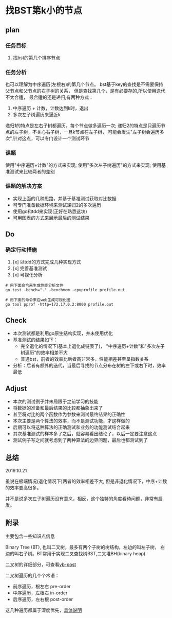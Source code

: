 # 找BST第k小的节点

## plan

### 任务目标

1. 找bst的第几个排序节点

### 任务分析

也可以理解为中序遍历(左根右)的第几个节点。
bst基于key的查找是不需要保持父节点和父节点的右子树的关系，
但是查找第几个，是有必要存的,所以使用迭代不太合适，
最合适的还是递归,有两种方式：

1. 中序遍历 + 计数，计数达到k时，退出
2. 多次左子树遍历来逼近k

递归1的特点是左右子树都遍历，每个节点做多遍历一次;
递归2的特点是只遍历节点的左子树，不关心右子树，一旦k节点在左子树，
可能会发生"左子树会遍历多次",针对这点，可以专门设计一个测试环节

### 课题

使用"中序遍历+计数"的方式来实现;
使用"多次左子树遍历"的方式来实现;
使用基准测试来比较两者的差别

### 课题的解决方案

- 实现上面的几种思路，并基于基准测试获取对比数据
- 可专门准备数据环境来测试递归2的多次遍历
- 使用go和tdd来实现(正好在熟悉这块)
- 可用图表的方式来展示最后的测试结果

## Do

### 确定行动措施

1. [x] 以tdd的方式完成几种实现方式
2. [x] 完善基准测试
3. [x] 可视化分析

```shell
# 用下面命令来生成性能分析文件
go test -bench="." -benchmem -cpuprofile profile.out

# 用下面的命令来在web生成可视化图
go tool pprof -http=172.17.0.2:8000 profile.out
```

## Check

- 本次测试都是利用go原生结构实现，并未使用优化
- 基准测试的结果如下：
  - 完全退化的情况下(基本上退化成链表了)，
"中序遍历+计数"和"多次左子树遍历"的效率相差不大
  - 普通bst，前者的效率比后者高非常多，性能相差甚至呈指数关系
- 分析：后者有额外的迭代，当最后寻找的节点分布在树的左下或右下时，效率最低

## Adjust

- 本次的测试例子并未局限于之前学习的技能
- 将数据的准备和最后结果的比较都抽象出来了
- 甚至将对比的两个函数作为参数来测试最终结果的正确性
- 本次主要是两个算法的效率，而不是测试功能，才这样做的
- 后期可以将这种算法的正确测试和业务的功能测试结合起来
- 其次基准测试的样本多了之后，就容易看出结论了，以后一定要注意这点
- 测试例子写之间就考虑到了两种算法的边界问题，最后也都测试到了

## 总结

2019.10.21

虽说在极端情况(退化情况下)两者的效率相差不大,
但是非退化情况下，中序+计数的效率要高很多。

并不是说多次左子树遍历没有意义，相反，这个独特的角度看待问题，非常有启发。

## 附录

主要包含一些知识点信息

Binary Tree (BT), 也叫二叉树，最多有两个子树的树结构，左边的叫左子树，
右边的叫右子树。BT常用于实现二叉查找树BST,二叉堆BH(binary heap).

二叉树的详细部分，可查看[yb-post](https://github.com/fight100year/yb-post)

二叉树遍历的几个个术语：

- 前序遍历，根左右 pre-order
- 中序遍历，左根右 in-order
- 后序遍历，左右根 post-order

这几种遍历都属于深度优先，[具体说明](http://wikipedia.moesalih.com/Tree_traversal#Depth-first_search_of_binary_tree)
